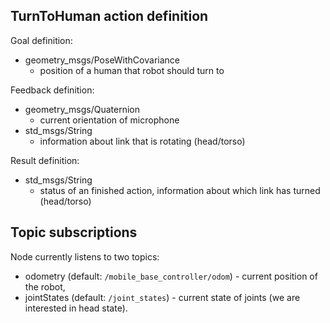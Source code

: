 ## TurnToHuman action definition

Goal definition: 
- geometry_msgs/PoseWithCovariance
  - position of a human that robot should turn to

Feedback definition:
- geometry_msgs/Quaternion
  - current orientation of microphone
- std_msgs/String
  - information about link that is rotating (head/torso)

Result definition:
- std_msgs/String
  - status of an finished action, information about which link has turned (head/torso)

## Topic subscriptions

Node currently listens to two topics:
- odometry (default: `/mobile_base_controller/odom`) - current position of the robot,
- jointStates (default: `/joint_states`) - current state of joints (we are interested in head state).
